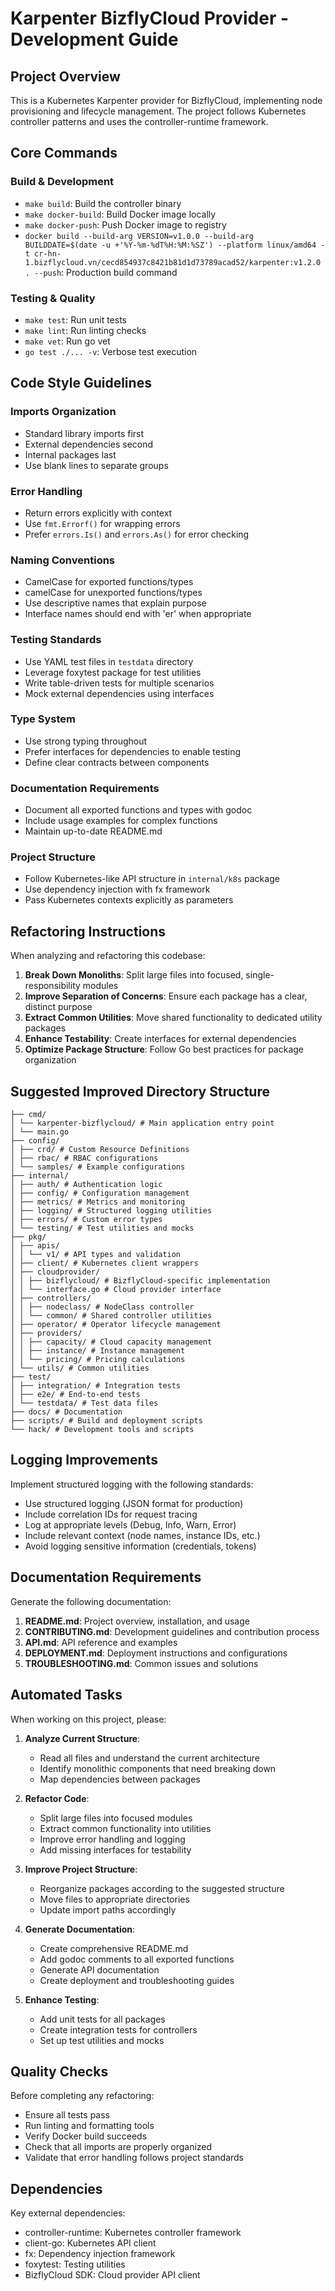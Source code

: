 # Karpenter BizflyCloud Provider - Development Guide

## Project Overview
This is a Kubernetes Karpenter provider for BizflyCloud, implementing node provisioning and lifecycle management. The project follows Kubernetes controller patterns and uses the controller-runtime framework.

## Core Commands

### Build & Development
- `make build`: Build the controller binary
- `make docker-build`: Build Docker image locally
- `make docker-push`: Push Docker image to registry
- `docker build --build-arg VERSION=v1.0.0 --build-arg BUILDDATE=$(date -u +'%Y-%m-%dT%H:%M:%SZ') --platform linux/amd64 -t cr-hn-1.bizflycloud.vn/cecd854937c8421b81d1d73789acad52/karpenter:v1.2.0 . --push`: Production build command

### Testing & Quality
- `make test`: Run unit tests
- `make lint`: Run linting checks
- `make vet`: Run go vet
- `go test ./... -v`: Verbose test execution

## Code Style Guidelines

### Imports Organization
- Standard library imports first
- External dependencies second  
- Internal packages last
- Use blank lines to separate groups

### Error Handling
- Return errors explicitly with context
- Use `fmt.Errorf()` for wrapping errors
- Prefer `errors.Is()` and `errors.As()` for error checking

### Naming Conventions
- CamelCase for exported functions/types
- camelCase for unexported functions/types
- Use descriptive names that explain purpose
- Interface names should end with 'er' when appropriate

### Testing Standards
- Use YAML test files in `testdata` directory
- Leverage foxytest package for test utilities
- Write table-driven tests for multiple scenarios
- Mock external dependencies using interfaces

### Type System
- Use strong typing throughout
- Prefer interfaces for dependencies to enable testing
- Define clear contracts between components

### Documentation Requirements
- Document all exported functions and types with godoc
- Include usage examples for complex functions
- Maintain up-to-date README.md

### Project Structure
- Follow Kubernetes-like API structure in `internal/k8s` package
- Use dependency injection with fx framework
- Pass Kubernetes contexts explicitly as parameters

## Refactoring Instructions

When analyzing and refactoring this codebase:

1. **Break Down Monoliths**: Split large files into focused, single-responsibility modules
2. **Improve Separation of Concerns**: Ensure each package has a clear, distinct purpose
3. **Extract Common Utilities**: Move shared functionality to dedicated utility packages
4. **Enhance Testability**: Create interfaces for external dependencies
5. **Optimize Package Structure**: Follow Go best practices for package organization

## Suggested Improved Directory Structure

```
├── cmd/
│ └── karpenter-bizflycloud/ # Main application entry point
│ └── main.go
├── config/
│ ├── crd/ # Custom Resource Definitions
│ ├── rbac/ # RBAC configurations
│ └── samples/ # Example configurations
├── internal/
│ ├── auth/ # Authentication logic
│ ├── config/ # Configuration management
│ ├── metrics/ # Metrics and monitoring
│ ├── logging/ # Structured logging utilities
│ ├── errors/ # Custom error types
│ └── testing/ # Test utilities and mocks
├── pkg/
│ ├── apis/
│ │ └── v1/ # API types and validation
│ ├── client/ # Kubernetes client wrappers
│ ├── cloudprovider/
│ │ ├── bizflycloud/ # BizflyCloud-specific implementation
│ │ └── interface.go # Cloud provider interface
│ ├── controllers/
│ │ ├── nodeclass/ # NodeClass controller
│ │ └── common/ # Shared controller utilities
│ ├── operator/ # Operator lifecycle management
│ ├── providers/
│ │ ├── capacity/ # Cloud capacity management
│ │ ├── instance/ # Instance management
│ │ └── pricing/ # Pricing calculations
│ └── utils/ # Common utilities
├── test/
│ ├── integration/ # Integration tests
│ ├── e2e/ # End-to-end tests
│ └── testdata/ # Test data files
├── docs/ # Documentation
├── scripts/ # Build and deployment scripts
└── hack/ # Development tools and scripts
```


## Logging Improvements

Implement structured logging with the following standards:
- Use structured logging (JSON format for production)
- Include correlation IDs for request tracing
- Log at appropriate levels (Debug, Info, Warn, Error)
- Include relevant context (node names, instance IDs, etc.)
- Avoid logging sensitive information (credentials, tokens)

## Documentation Requirements

Generate the following documentation:
1. **README.md**: Project overview, installation, and usage
2. **CONTRIBUTING.md**: Development guidelines and contribution process
3. **API.md**: API reference and examples
4. **DEPLOYMENT.md**: Deployment instructions and configurations
5. **TROUBLESHOOTING.md**: Common issues and solutions

## Automated Tasks

When working on this project, please:

1. **Analyze Current Structure**: 
   - Read all files and understand the current architecture
   - Identify monolithic components that need breaking down
   - Map dependencies between packages

2. **Refactor Code**:
   - Split large files into focused modules
   - Extract common functionality into utilities
   - Improve error handling and logging
   - Add missing interfaces for testability

3. **Improve Project Structure**:
   - Reorganize packages according to the suggested structure
   - Move files to appropriate directories
   - Update import paths accordingly

4. **Generate Documentation**:
   - Create comprehensive README.md
   - Add godoc comments to all exported functions
   - Generate API documentation
   - Create deployment and troubleshooting guides

5. **Enhance Testing**:
   - Add unit tests for all packages
   - Create integration tests for controllers
   - Set up test utilities and mocks

## Quality Checks

Before completing any refactoring:
- Ensure all tests pass
- Run linting and formatting tools
- Verify Docker build succeeds
- Check that all imports are properly organized
- Validate that error handling follows project standards

## Dependencies

Key external dependencies:
- controller-runtime: Kubernetes controller framework
- client-go: Kubernetes API client
- fx: Dependency injection framework
- foxytest: Testing utilities
- BizflyCloud SDK: Cloud provider API client

